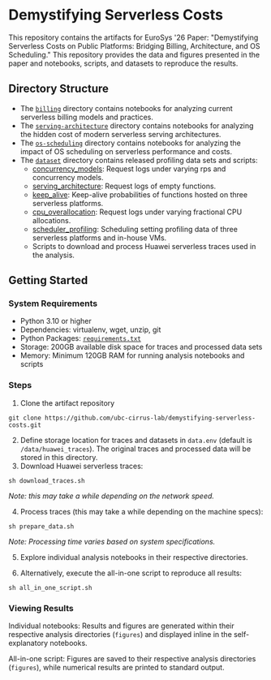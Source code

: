 # Demystifying Serverless Costs
This repository contains the artifacts for EuroSys '26 Paper: "Demystifying Serverless Costs on Public Platforms: Bridging Billing, Architecture, and OS Scheduling."
This repository provides the data and figures presented in the paper and notebooks, scripts, and datasets to reproduce the results.

## Directory Structure

* The [`billing`](./billing) directory contains notebooks for analyzing current serverless billing models and practices.
* The [`serving-architecture`](./serving-architecture) directory contains notebooks for analyzing the hidden cost of modern serverless serving architectures.
* The [`os-scheduling`](./os-scheduling) directory contains notebooks for analyzing the impact of OS scheduling on serverless performance and costs.
* The [`dataset`](./dataset) directory contains released profiling data sets and scripts:
  * [concurrency_models](./dataset/concurrency_models): Request logs under varying rps and concurrency models.
  * [serving_architecture](./dataset/serving_architecture): Request logs of empty functions.
  * [keep_alive](./dataset/keep_alive): Keep-alive probabilities of functions hosted on three serverless platforms.
  * [cpu_overallocation](./dataset/cpu_overallocation): Request logs under varying fractional CPU allocations.
  * [scheduler_profiling](./dataset/scheduler_profiling): Scheduling setting profiling data of three serverless platforms and in-house VMs.
  * Scripts to download and process Huawei serverless traces used in the analysis.


## Getting Started
### System Requirements
* Python 3.10 or higher
* Dependencies: virtualenv, wget, unzip, git
* Python Packages: [`requirements.txt`](./requirements.txt)
* Storage: 200GB available disk space for traces and processed data sets
* Memory: Minimum 120GB RAM for running analysis notebooks and scripts

### Steps
1. Clone the artifact repository
```
git clone https://github.com/ubc-cirrus-lab/demystifying-serverless-costs.git
```
2. Define storage location for traces and datasets in `data.env` (default is `/data/huawei_traces`). The original traces and processed data will be stored in this directory.
3. Download Huawei serverless traces:
```
sh download_traces.sh
```
*Note: this may take a while depending on the network speed.*

4. Process traces  (this may take a while depending on the machine specs):
```
sh prepare_data.sh
```
*Note: Processing time varies based on system specifications.*

5. Explore individual analysis notebooks in their respective directories.

6. Alternatively, execute the all-in-one script to reproduce all results:
```
sh all_in_one_script.sh
```

### Viewing Results
Individual notebooks: Results and figures are generated within their respective analysis directories (`figures`) and displayed inline in the self-explanatory notebooks.

All-in-one script: Figures are saved to their respective analysis directories (`figures`), while numerical results are printed to standard output.
